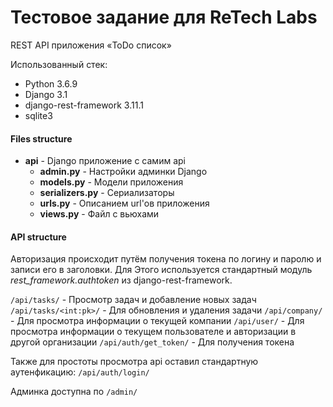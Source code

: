 # Тестовое задание для ReTech Labs

REST API приложения «ToDo список»

Использованный стек:
* Python 3.6.9
* Django 3.1
* django-rest-framework 3.11.1
* sqlite3

#### Files structure

- **api** - Django приложение с самим api
  - **admin.py** - Настройки админки Django
  - **models.py** - Модели приложения
  - **serializers.py** - Сериализаторы
  - **urls.py** - Описанием url'ов приложения
  - **views.py** - Файл с вьюхами

#### API structure

Авторизация происходит путём получения токена по логину и паролю и записи его в заголовки. Для Этого используется стандартный модуль *rest_framework.authtoken* из django-rest-framework.

`/api/tasks/` - Просмотр задач и добавление новых задач
`/api/tasks/<int:pk>/` - Для обновления и удаления задачи
`/api/company/` - Для просмотра информации о текущей компании
`/api/user/` - Для просмотра информации о текущем пользователе и авторизации в другой организации
`/api/auth/get_token/` - Для получения токена

Также для простоты просмотра api оставил стандартную аутенфикацию:
`/api/auth/login/`

Админка доступна по `/admin/`
